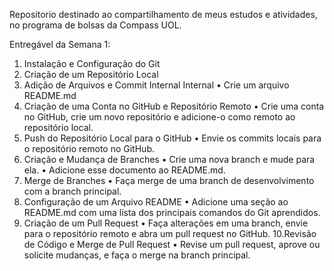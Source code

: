 Repositorio destinado ao compartilhamento de meus estudos e atividades, no programa de bolsas da Compass UOL.

Entregável da Semana 1:
1. Instalação e Configuração do Git
2. Criação de um Repositório Local
3. Adição de Arquivos e Commit
Internal
Internal
• Crie um arquivo README.md 
4. Criação de uma Conta no GitHub e Repositório Remoto
• Crie uma conta no GitHub, crie um novo repositório e adicione-o como 
remoto ao repositório local.
5. Push do Repositório Local para o GitHub
• Envie os commits locais para o repositório remoto no GitHub.
6. Criação e Mudança de Branches
• Crie uma nova branch e mude para ela.
• Adicione esse documento ao README.md. 
7. Merge de Branches
• Faça merge de uma branch de desenvolvimento com a branch principal.
8. Configuração de um Arquivo README
• Adicione uma seção ao README.md com uma lista dos principais 
comandos do Git aprendidos.
9. Criação de um Pull Request
• Faça alterações em uma branch, envie para o repositório remoto e abra 
um pull request no GitHub.
10.Revisão de Código e Merge de Pull Request
• Revise um pull request, aprove ou solicite mudanças, e faça o merge na 
branch principal.